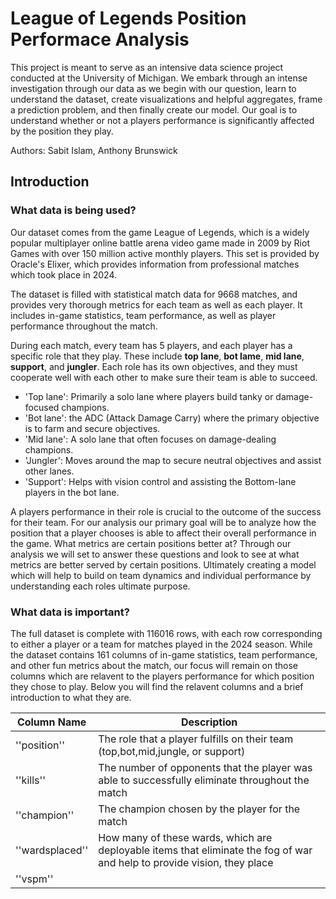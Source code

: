 # League of Legends Position Performace Analysis

This project is meant to serve as an intensive data science project conducted at the University of Michigan. We embark through an intense investigation through our data as we begin with our question, learn to understand the dataset, create visualizations and helpful aggregates, frame a prediction problem, and then finally create our model. Our goal is to understand whether or not a players performance is significantly affected by the position they play. 

Authors: Sabit Islam, Anthony Brunswick 


## Introduction 
### What data is being used? 
Our dataset comes from the game League of Legends, which is a widely popular multiplayer online battle arena video game made in 2009 by Riot Games with over 150 million active monthly players. This set is provided by Oracle's Elixer, which provides information from professional matches which took place in 2024.

The dataset is filled with statistical match data for 9668 matches, and provides very thorough metrics for each team as well as each player. It includes in-game statistics, team performance, as well as player performance throughout the match.

During each match, every team has 5 players, and each player has a specific role that they play. These include **top lane**, **bot lame**, **mid lane**, **support**, and **jungler**. Each role has its own objectives, and they must cooperate well with each other to make sure their team is able to succeed.

- 'Top lane': Primarily a solo lane where players build tanky or damage-focused champions.
- 'Bot lane': the ADC (Attack Damage Carry) where the primary objective is to farm and secure objectives.
- 'Mid lane':  A solo lane that often focuses on damage-dealing champions.
- 'Jungler': Moves around the map to secure neutral objectives and assist other lanes.
- 'Support':   Helps with vision control and assisting the Bottom-lane players in the bot lane.

A players performance in their role is crucial to the outcome of the success for their team. For our analysis our primary goal will be to analyze how the position that a player chooses is able to affect their overall performance in the game. What metrics are certain positions better at? Through our analysis we will set to answer these questions and look to see at what metrics are better served by certain positions. Ultimately creating a model which will help to build on team dynamics and individual performance by understanding each roles ultimate purpose. 

### What data is important? 
The full dataset is complete with 116016 rows, with each row corresponding to either a player or a team for matches played in the 2024 season. While the dataset contains 161 columns of in-game statistics, team performance, and other fun metrics about the match, our focus will remain on those columns which are relavent to the players performance for which position they chose to play. Below you will find the relavent columns and a brief introduction to what they are.


|Column Name                 |Description| 
|---                         |---        |
|''position''                |The role that a player fulfills on their team (top,bot,mid,jungle, or support)| 
|''kills''                   |The number of opponents that the player was able to successfully eliminate throughout the match| 
|''champion''                |The champion chosen by the player for the match| 
|''wardsplaced''             |How many of these wards, which are deployable items that eliminate the fog of war and help to provide vision, they place| 
|''vspm'' 